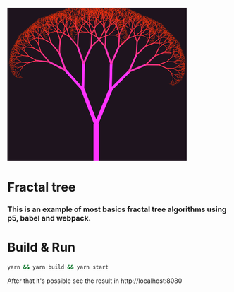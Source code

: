 ![Tree Logo](https://raw.githubusercontent.com/gfonseca/p5-fractal-tree/master/assets/tree.png)

# Fractal tree

### This is an example of most basics fractal tree algorithms using p5, babel and webpack.

# Build & Run

```sh
yarn && yarn build && yarn start
```

After that it's possible see the result in http://localhost:8080